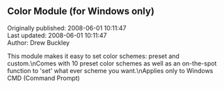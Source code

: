 ## Color Module (for Windows only)  
Originally published: 2008-06-01 10:11:47  
Last updated: 2008-06-01 10:11:47  
Author: Drew Buckley  
  
This module makes it easy to set color schemes: preset and custom.\nComes with 10 preset color schemes as well as an on-the-spot function to 'set' what ever scheme you want.\nApplies only to Windows CMD (Command Prompt)